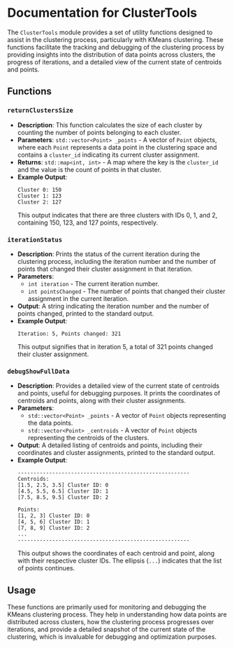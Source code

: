 # Documentation for ClusterTools

The `ClusterTools` module provides a set of utility functions designed to assist in the clustering process, particularly with KMeans clustering. These functions facilitate the tracking and debugging of the clustering process by providing insights into the distribution of data points across clusters, the progress of iterations, and a detailed view of the current state of centroids and points.

## Functions

### `returnClustersSize`

- **Description**: This function calculates the size of each cluster by counting the number of points belonging to each cluster.
- **Parameters**: `std::vector<Point> _points` - A vector of `Point` objects, where each `Point` represents a data point in the clustering space and contains a `cluster_id` indicating its current cluster assignment.
- **Returns**: `std::map<int, int>` - A map where the key is the `cluster_id` and the value is the count of points in that cluster.
- **Example Output**:
  ```
  Cluster 0: 150
  Cluster 1: 123
  Cluster 2: 127
  ```
  This output indicates that there are three clusters with IDs 0, 1, and 2, containing 150, 123, and 127 points, respectively.

### `iterationStatus`

- **Description**: Prints the status of the current iteration during the clustering process, including the iteration number and the number of points that changed their cluster assignment in that iteration.
- **Parameters**:
  - `int iteration` - The current iteration number.
  - `int pointsChanged` - The number of points that changed their cluster assignment in the current iteration.
- **Output**: A string indicating the iteration number and the number of points changed, printed to the standard output.
- **Example Output**:
  ```
  Iteration: 5, Points changed: 321
  ```
  This output signifies that in iteration 5, a total of 321 points changed their cluster assignment.

### `debugShowFullData`

- **Description**: Provides a detailed view of the current state of centroids and points, useful for debugging purposes. It prints the coordinates of centroids and points, along with their cluster assignments.
- **Parameters**:
  - `std::vector<Point> _points` - A vector of `Point` objects representing the data points.
  - `std::vector<Point> _centroids` - A vector of `Point` objects representing the centroids of the clusters.
- **Output**: A detailed listing of centroids and points, including their coordinates and cluster assignments, printed to the standard output.
- **Example Output**:
  ```
  -------------------------------------------------------
  Centroids:
  [1.5, 2.5, 3.5] Cluster ID: 0
  [4.5, 5.5, 6.5] Cluster ID: 1
  [7.5, 8.5, 9.5] Cluster ID: 2

  Points:
  [1, 2, 3] Cluster ID: 0
  [4, 5, 6] Cluster ID: 1
  [7, 8, 9] Cluster ID: 2
  ...
  -------------------------------------------------------
  ```
  This output shows the coordinates of each centroid and point, along with their respective cluster IDs. The ellipsis (`...`) indicates that the list of points continues.

## Usage

These functions are primarily used for monitoring and debugging the KMeans clustering process. They help in understanding how data points are distributed across clusters, how the clustering process progresses over iterations, and provide a detailed snapshot of the current state of the clustering, which is invaluable for debugging and optimization purposes.